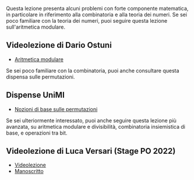 Questa lezione presenta alcuni problemi con forte componente matematica, in particolare in riferimento alla combinatoria e alla teoria dei numeri. Se sei poco familiare con la teoria dei numeri, puoi seguire questa lezione sull'aritmetica modulare.

## Videolezione di Dario Ostuni

- [Aritmetica modulare](https://youtu.be/eroJMT_ODQ0)

Se sei poco familiare con la combinatoria, puoi anche consultare questa dispensa sulle permutazioni.

## Dispense UniMI

- [Nozioni di base sulle permutazioni](https://wiki.olinfo.it/extra/unimi/permutazioni.pdf)

Se sei ulteriormente interessato, puoi anche seguire questa lezione più avanzata, su aritmetica modulare e divisibilità, combinatoria insiemistica di base, e operazioni tra bit.

## Videolezione di Luca Versari (Stage PO 2022)

- [Videolezione](https://youtu.be/eQErzh2y9Kg)
- [Manoscritto](https://wiki.olinfo.it/2022/2021-12-05-note-17-22.pdf)
